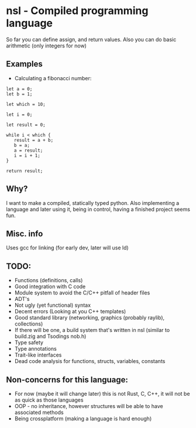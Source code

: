 # nsl - Compiled programming language

So far you can define assign, and return values.
Also you can do basic arithmetic (only integers for now)

## Examples
 - Calculating a fibonacci number:
 ```nsl
let a = 0;
let b = 1;

let which = 10;

let i = 0;

let result = 0;

while i < which {
    result = a + b;
    b = a;
    a = result;
    i = i + 1;
}

return result;
```



## Why?
I want to make a compiled, statically typed python.
Also implementing a language and later using it, being in control,
having a finished project seems fun.


## Misc. info
Uses gcc for linking (for early dev, later will use ld)

## TODO:
 - Functions (definitions, calls)
 - Good integration with C code
 - Module system to avoid the C/C++ pitfall of header files
 - ADT's
 - Not ugly (yet functional) syntax
 - Decent errors (Looking at you C++ templates)
 - Good standard library (networking, graphics (probably raylib), collections)
 - If there will be one, a build system that's written in nsl (similar to build.zig and Tsodings nob.h)
 - Type safety
 - Type annotations
 - Trait-like interfaces
 - Dead code analysis for functions, structs, variables, constants

## Non-concerns for this language:
 - For now (maybe it will change later) this is not Rust, C, C++, it will not be as quick as those languages
 - OOP - no inheritance, however structures will be able to have associated methods
 - Being crossplatform (making a language is hard enough)
